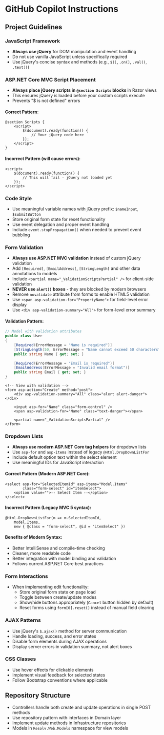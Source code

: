 # GitHub Copilot Instructions

## Project Guidelines

### JavaScript Framework
- **Always use jQuery** for DOM manipulation and event handling
- Do not use vanilla JavaScript unless specifically required
- Use jQuery's concise syntax and methods (e.g., `$()`, `.on()`, `.val()`, `.text()`)

### ASP.NET Core MVC Script Placement
- **Always place jQuery scripts in `@section Scripts` blocks** in Razor views
- This ensures jQuery is loaded before your custom scripts execute
- Prevents "$ is not defined" errors

#### Correct Pattern:
```razor
@section Scripts {
    <script>
        $(document).ready(function() {
            // Your jQuery code here
        });
    </script>
}
```

#### Incorrect Pattern (will cause errors):
```razor
<script>
    $(document).ready(function() {
        // This will fail - jQuery not loaded yet
    });
</script>
```

### Code Style
- Use meaningful variable names with jQuery prefix: `$nameInput`, `$submitButton`
- Store original form state for reset functionality
- Use event delegation and proper event handling
- Include `event.stopPropagation()` when needed to prevent event bubbling

### Form Validation
- **Always use ASP.NET MVC validation** instead of custom jQuery validation
- Add `[Required]`, `[EmailAddress]`, `[StringLength]` and other data annotations to models
- Include `<partial name="_ValidationScriptsPartial" />` for client-side validation
- **NEVER use `alert()` boxes** - they are blocked by modern browsers
- Remove `novalidate` attribute from forms to enable HTML5 validation
- Use `<span asp-validation-for="PropertyName">` for field-level error display
- Use `<div asp-validation-summary="All">` for form-level error summary

#### Validation Pattern:
```csharp
// Model with validation attributes
public class User
{
    [Required(ErrorMessage = "Name is required")]
    [StringLength(50, ErrorMessage = "Name cannot exceed 50 characters")]
    public string Name { get; set; }
    
    [Required(ErrorMessage = "Email is required")]
    [EmailAddress(ErrorMessage = "Invalid email format")]
    public string Email { get; set; }
}
```

```razor
<!-- View with validation -->
<form asp-action="Create" method="post">
    <div asp-validation-summary="All" class="alert alert-danger"></div>
    
    <input asp-for="Name" class="form-control" />
    <span asp-validation-for="Name" class="text-danger"></span>
    
    <partial name="_ValidationScriptsPartial" />
</form>
```

### Dropdown Lists
- **Always use modern ASP.NET Core tag helpers** for dropdown lists
- Use `asp-for` and `asp-items` instead of legacy `@Html.DropDownListFor`
- Include default option text within the select element
- Use meaningful IDs for JavaScript interaction

#### Correct Pattern (Modern ASP.NET Core):
```razor
<select asp-for="SelectedItemId" asp-items="Model.Items" 
        class="form-select" id="itemSelect">
    <option value="">-- Select Item --</option>
</select>
```

#### Incorrect Pattern (Legacy MVC 5 syntax):
```razor
@Html.DropDownListFor(m => m.SelectedItemId, 
    Model.Items, 
    new { @class = "form-select", @id = "itemSelect" })
```

#### Benefits of Modern Syntax:
- Better IntelliSense and compile-time checking
- Cleaner, more readable code
- Better integration with model binding and validation
- Follows current ASP.NET Core best practices

### Form Interactions
- When implementing edit functionality:
  - Store original form state on page load
  - Toggle between create/update modes
  - Show/hide buttons appropriately (`Cancel` button hidden by default)
  - Reset forms using `form[0].reset()` instead of manual field clearing

### AJAX Patterns
- Use jQuery's `$.ajax()` method for server communication
- Handle loading, success, and error states
- Disable form elements during AJAX operations
- Display server errors in validation summary, not alert boxes

### CSS Classes
- Use hover effects for clickable elements
- Implement visual feedback for selected states
- Follow Bootstrap conventions where applicable

## Repository Structure
- Controllers handle both create and update operations in single POST methods
- Use repository pattern with interfaces in Domain layer
- Implement update methods in Infrastructure repositories
- Models in `Resolv.Web.Models` namespace for view models
